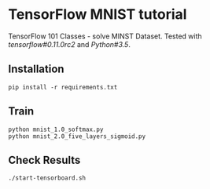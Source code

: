 # TensorFlow MNIST tutorial
TensorFlow 101 Classes - solve MINST Dataset.
Tested with *tensorflow#0.11.0rc2* and *Python#3.5*.

## Installation
```
pip install -r requirements.txt
```

## Train
```
python mnist_1.0_softmax.py
python mnist_2.0_five_layers_sigmoid.py

```

## Check Results
```
./start-tensorboard.sh
```
